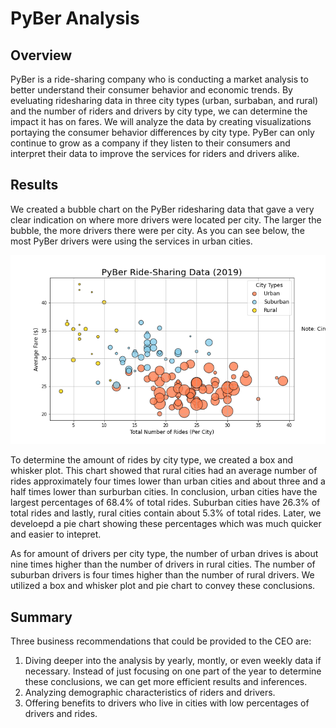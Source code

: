 # PyBer Analysis

## Overview
PyBer is a ride-sharing company who is conducting a market analysis to better understand their consumer behavior and economic trends.  By eveluating ridesharing data in three city types (urban, surbaban, and rural) and  the number of riders and drivers by city type, we can determine the impact it has on fares.  We will analyze the data by creating visualizations portaying the consumer behavior differences by city type.  PyBer can only continue to grow as a company if they listen to their consumers and interpret their data to improve the services for riders and drivers alike.

## Results
We created a bubble chart on the PyBer ridesharing data that gave a very clear indication on where more drivers were located per city.  The larger the bubble, the more drivers there were per city.  As you can see below, the most PyBer drivers were using the services in urban cities.

![alt text](https://github.com/nataliabench/PyBer_Analysis/blob/eb1f50c9f2925fc0626eebf63cfc0419bad4d5bd/PyBer_RideSharingData.png)

To determine the amount of rides by city type, we created a box and whisker plot.  This chart showed that rural cities had an average number of rides approximately four times lower than urban cities and about three and a half times lower than surburban cities.  In conclusion, urban cities have the largest percentages of 68.4% of total rides.  Suburban cities have 26.3% of total rides and lastly, rural cities contain about 5.3% of total rides.  Later, we develoepd a pie chart showing these percentages which was much quicker and easier to intepret.

As for amount of drivers per city type, the number of urban drives is about nine times higher than the number of drivers in rural cities.  The number of suburban drivers is four times higher than the number of rural drivers.  We utilized a box and whisker plot and pie chart to convey these conclusions.
## Summary
Three business recommendations that could be provided to the CEO are:
1.  Diving deeper into the analysis by yearly, montly, or even weekly data if necessary.  Instead of just focusing on one part of the year to determine these conclusions, we can get more efficient results and inferences.  
2.  Analyzing demographic characteristics of riders and drivers.  
3.  Offering benefits to drivers who live in cities with low percentages of drivers and rides.
